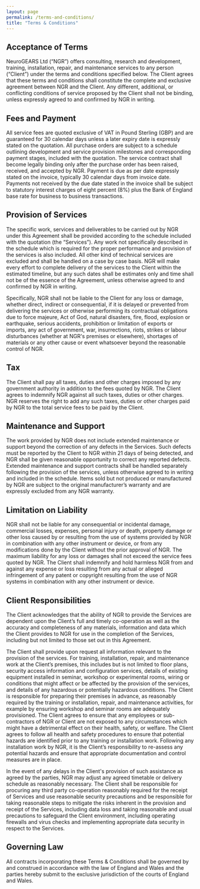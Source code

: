 ```yaml
---
layout: page
permalink: /terms-and-conditions/
title: "Terms & Conditions"
---
```


## Acceptance of Terms

NeuroGEARS Ltd (“NGR”) offers consulting, research and development, training, installation, repair, and maintenance services to any person (“Client”) under the terms and conditions specified below. The Client agrees that these terms and conditions shall constitute the complete and exclusive agreement between NGR and the Client. Any different, additional, or conflicting conditions of service proposed by the Client shall not be binding, unless expressly agreed to and confirmed by NGR in writing.

## Fees and Payment

All service fees are quoted exclusive of VAT in Pound Sterling (GBP) and are guaranteed for 30 calendar days unless a later expiry date is expressly stated on the quotation. All purchase orders are subject to a schedule outlining development and service provision milestones and corresponding payment stages, included with the quotation. The service contract shall become legally binding only after the purchase order has been raised, received, and accepted by NGR. Payment is due as per date expressly stated on the invoice, typically 30 calendar days from invoice date. Payments not received by the due date stated in the invoice shall be subject to statutory interest charges of eight percent (8%) plus the Bank of England base rate for business to business transactions.

## Provision of Services

The specific work, services and deliverables to be carried out by NGR under this Agreement shall be provided according to the schedule included with the quotation (the “Services”). Any work not specifically described in the schedule which is required for the proper performance and provision of the services is also included. All other kind of technical services are excluded and shall be handled on a case by case basis. NGR will make every effort to complete delivery of the services to the Client within the estimated timeline, but any such dates shall be estimates only and time shall not be of the essence of the Agreement, unless otherwise agreed to and confirmed by NGR in writing.

Specifically, NGR shall not be liable to the Client for any loss or damage, whether direct, indirect or consequential, if it is delayed or prevented from delivering the services or otherwise performing its contractual obligations due to force majeure, Act of God, natural disasters, fire, flood, explosion or earthquake, serious accidents, prohibition or limitation of exports or imports, any act of government, war, insurrections, riots, strikes or labour disturbances (whether at NGR's premises or elsewhere), shortages of materials or any other cause or event whatsoever beyond the reasonable control of NGR.

## Tax

The Client shall pay all taxes, duties and other charges imposed by any government authority in addition to the fees quoted by NGR. The Client agrees to indemnify NGR against all such taxes, duties or other charges. NGR reserves the right to add any such taxes, duties or other charges paid by NGR to the total service fees to be paid by the Client.

## Maintenance and Support

The work provided by NGR does not include extended maintenance or support beyond the correction of any defects in the Services. Such defects must be reported by the Client to NGR within 21 days of being detected, and NGR shall be given reasonable opportunity to correct any reported defects. Extended maintenance and support contracts shall be handled separately following the provision of the services, unless otherwise agreed to in writing and included in the schedule. Items sold but not produced or manufactured by NGR are subject to the original manufacturer’s warranty and are expressly excluded from any NGR warranty.

## Limitation on Liability

NGR shall not be liable for any consequential or incidental damage, commercial losses, expenses, personal injury or death, property damage or other loss caused by or resulting from the use of systems provided by NGR in combination with any other instrument or device, or from any modifications done by the Client without the prior approval of NGR. The maximum liability for any loss or damages shall not exceed the service fees quoted by NGR. The Client shall indemnify and hold harmless NGR from and against any expense or loss resulting from any actual or alleged infringement of any patent or copyright resulting from the use of NGR systems in combination with any other instrument or device.

## Client Responsibilities

The Client acknowledges that the ability of NGR to provide the Services are dependent upon the Client’s full and timely co-operation as well as the accuracy and completeness of any materials, information and data which the Client provides to NGR for use in the completion of the Services, including but not limited to those set out in this Agreement.

The Client shall provide upon request all information relevant to the provision of the services. For training, installation, repair, and maintenance work at the Client’s premises, this includes but is not limited to floor plans, security access information and configuration services, details of existing equipment installed in seminar, workshop or experimental rooms, wiring or conditions that might affect or be affected by the provision of the services, and details of any hazardous or potentially hazardous conditions. The Client is responsible for preparing their premises in advance, as reasonably required by the training or installation, repair, and maintenance activities, for example by ensuring workshop and seminar rooms are adequately provisioned. The Client agrees to ensure that any employees or sub-contractors of NGR or Client are not exposed to any circumstances which might have a detrimental effect on their health, safety, or welfare. The Client agrees to follow all health and safety procedures to ensure that potential hazards are identified prior to any training or installation work. Following any installation work by NGR, it is the Client’s responsibility to re-assess any potential hazards and ensure that appropriate documentation and control measures are in place.

In the event of any delays in the Client's provision of such assistance as agreed by the parties, NGR may adjust any agreed timetable or delivery schedule as reasonably necessary. The Client shall be responsible for procuring any third party co-operation reasonably required for the receipt of Services and use reasonable security precautions and be responsible for taking reasonable steps to mitigate the risks inherent in the provision and receipt of the Services, including data loss and taking reasonable and usual precautions to safeguard the Client environment, including operating firewalls and virus checks and implementing appropriate data security in respect to the Services.

## Governing Law

All contracts incorporating these Terms & Conditions shall be governed by and construed in accordance with the law of England and Wales and the parties hereby submit to the exclusive jurisdiction of the courts of England and Wales.
